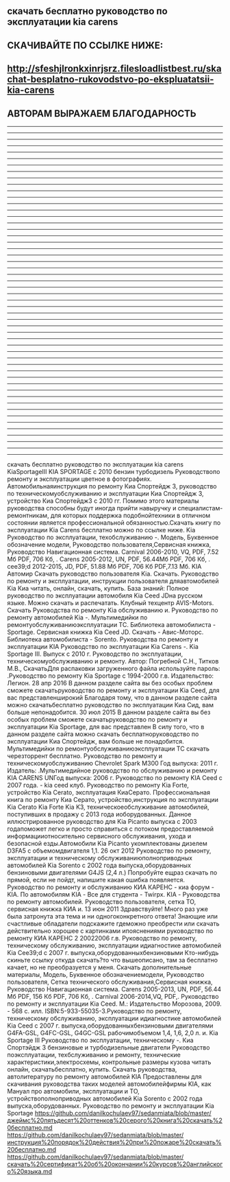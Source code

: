 скачать бесплатно руководство по эксплуатации kia carens
--------------------------------------------------
СКАЧИВАЙТЕ ПО ССЫЛКЕ НИЖЕ:
--------------------------------------------------
http://sfeshjlronkxinrjsrz.filesloadlistbest.ru/skachat-besplatno-rukovodstvo-po-ekspluatatsii-kia-carens
--------------------------------------------------
АВТОРАМ ВЫРАЖАЕМ БЛАГОДАРНОСТЬ
--------------------------------------------------
--------------------------------------------------
--------------------------------------------------
--------------------------------------------------
--------------------------------------------------
--------------------------------------------------
--------------------------------------------------
--------------------------------------------------
--------------------------------------------------
--------------------------------------------------
--------------------------------------------------
--------------------------------------------------
--------------------------------------------------
--------------------------------------------------
--------------------------------------------------
--------------------------------------------------
--------------------------------------------------
--------------------------------------------------
--------------------------------------------------
--------------------------------------------------
--------------------------------------------------
--------------------------------------------------
--------------------------------------------------
--------------------------------------------------
--------------------------------------------------
--------------------------------------------------
--------------------------------------------------
--------------------------------------------------
--------------------------------------------------
--------------------------------------------------
--------------------------------------------------
--------------------------------------------------
--------------------------------------------------
--------------------------------------------------
--------------------------------------------------
--------------------------------------------------
--------------------------------------------------
--------------------------------------------------
--------------------------------------------------
--------------------------------------------------
--------------------------------------------------
--------------------------------------------------
--------------------------------------------------
--------------------------------------------------
--------------------------------------------------
--------------------------------------------------
--------------------------------------------------
--------------------------------------------------
--------------------------------------------------
--------------------------------------------------
--------------------------------------------------
--------------------------------------------------
--------------------------------------------------
скачать бесплатно руководство по эксплуатации kia carens KiaSportageIII KIA SPORTAGE с 2010 бензин  турбодизель Руководствопо ремонту и эксплуатации цветное в фотографиях. Автомобильнаяинструкция по ремонту Киа Спортейдж 3, руководство по техническомуобслуживанию и эксплуатации Киа Спортейдж 3, устройство Киа Спортейдж3 с 2010 гг. Помимо этого материалы руководства способны будут иногда прийти навыручку и специалистам-ремонтникам, для которых поддержка подобнойтехники в отличном состоянии является профессиональной обязанностью.Скачать книгу по эксплуатации Kia Carens бесплатно можно по ссылке ниже. Kia Руководство по эксплуатации, техобслуживанию  -. Модель, Буквенное обозначение модели, Руководство пользователя,Сервисная книжка, Руководство Навигационная система. Carnival 2006-2010, VQ, PDF, 7.52 Мб  PDF, 706 Кб, . Carens 2005-2012, UN, PDF, 56.44Мб  PDF, 706 Кб, . cee39;d 2012-2015, JD, PDF, 51.88 Мб  PDF, 706 Кб  PDF,7.13 Мб. KIA Автомир  Скачать руководство пользователя Kia. Скачать. Руководство по ремонту и эксплуатации, инструкции пользователя дляавтомобилей Kia  Киа читать, онлайн, скачать, купить. База знаний: Полное руководство по эксплуатации автомобиля Kia Ceed JDна русском языке. Можно скачать и распечатать. Клубный техцентр AVIS-Motors. Скачать Руководства по ремонту Kia обслуживанию и. Руководство по ремонту автомобилей Kia -. Мультимедийки по ремонтуобслуживаниюэксплуатации ТС. Библиотека автомобилиста - Sportage. Сервисная книжка Kia Ceed JD. Скачать - Авис-Моторс. Библиотека автомобилиста - Sorento. Руководства по ремонту и эксплуатации KIA
Руководство по эксплуатации Kia Carens -. Kia Sportage III. Выпуск с 2010 г. Руководство по эксплуатации, техническомуобслуживанию и ремонту. Автор: Погребной С.Н., Титков М.В.,  СкачатьДля распаковки загруженного файла используйте пароль: .Руководство по ремонту Kia Sportage c 1994-2000 г.в. Издательство: Легион. 28 апр 2016  В данном разделе сайта вы без особых проблем сможете скачатьруководство по ремонту и эксплуатации Kia Ceed, для вас представленширокий  Благодаря тому, что в данном разделе сайта можно скачатьбесплатно руководство по эксплуатации Киа Сид, вам больше непонадобится. 30 июл 2015  В данном разделе сайта вы без особых проблем сможете скачатьруководство по ремонту и эксплуатации Kia Sportage, для вас представлен В силу того, что в данном разделе сайта можно скачать бесплатноруководство по эксплуатации Киа Спортейдж, вам больше не понадобится. Мультимедийки по ремонтуобслуживаниюэксплуатации ТС скачать черезторрент бесплатно.  Руководство по ремонту и техническомуобслуживанию Chevrolet Spark M300 Год выпуска: 2011 г. Издатель: .Мультимедийное руководство по обслуживанию и ремонту KIA CARENS UNГод выпуска: 2006 г. Руководство по ремонту KIA Ceed с 2007 года. - kia ceed клуб. Руководство по ремонту Kia Forte, устройство Kia Cerato, эксплуатация КиаСерато. Профессиональная книга по ремонту Киа Серато, устройство,инструкция по эксплуатации Kia Cerato  Kia Forte  Kia K3, техническоеобслуживание автомобилей, поступивших в продажу с 2013 года иоборудованных. Данное иллюстрированное руководство для Kia Picanto выпуска с 2003 годапоможет легко и просто справиться с потоком предоставляемой информацииотносительно сервисного обслуживания, ухода и безопасной езды.Автомобили Kia Picanto укомплектованы дизелем D3FA5 с объемомдвигателя 1,1. 26 окт 2012  Руководство по ремонту, эксплуатации и техническому обслуживаниюполноприводных автомобилей Kia Sorento с 2002 года выпуска,оборудованных бензиновыми двигателями G4JS (2,4 л.)  Попробуйте ещраз скачать по прямой, если не пойдт, напишите какая ошибка появляется. Руководство по ремонту и обслуживанию КИА КАРЕНС - киа форум - KIA. По автомобилям KIA - Все для студента - Twirpx. KIA - Руководства по ремонту автомобилей. Руководство пользователя, сетка ТО, сервисная книжка КИА и. 13 июн 2011  Здравствуйте! Много раз уже была затронута эта тема и ни одногоконкретного ответа! Знающие или счастливые обладатели подскажите гдеможно преобрести или скачать действительно хорошее с картинками ипояснениями руководство по ремонту КИА КАРЕНС 2 20022006 г.в.
Руководство по ремонту, техническому обслуживанию, эксплуатации идиагностике автомобилей Kia Cee39;d с 2007 г. выпуска,оборудованныхбензиновыми  Кто-нибудь скиньте ссылку откуда скачать?то что вышеописано, там за бесплатно качает, но не преобразуется у меня. Скачать дополнительные материалы,  Модель, Буквенное обозначениемодели, Руководство пользователя, Сетка технического обслуживания,Сервисная книжка, Руководство Навигационная система. Carens 2005-2013, UN, PDF, 56.44 Мб  PDF, 156 Кб  PDF, 706 Кб, . Carnival 2006-2014,VQ, PDF,. Руководство по ремонту и эксплуатации Kia Ceed. М.: Издательство Морозова, 2009. - 568 с. илл. ISBN:5-933-55035-3.Руководство по ремонту, техническому обслуживанию, эксплуатации идиагностике автомобилей Kia Ceed с 2007 г. выпуска,оборудованныхбензиновыми двигателями G4FA-GSL, G4FC-GSL, G4GC-GSL рабочимобъемом 1,4, 1,6, 2,0 л. и. Kia Sportage III Руководство по эксплуатации, техническому -. Киа Спортэйдж 3 бензиновые и турбодизельные двигатели Руководство поэксплуатации, техбслуживанию и ремонту, технические характеристики,электросхемы, контрольные размеры кузова читать онлайн, скачатьбесплатно, купить. Скачать руководства, автолитературу по ремонту автомобилей KIA Предоставлены для скачивания руководства таких моделей автомобилейфирмы KIA, как  Мануал про автомобили, эксплуатации и TO, устройствополноприводных автомобилей Kia Sorento с 2002 года выпуска,оборудованных. Руководство по ремонту и эксплуатации Kia Sportage
https://github.com/danilkochulaev97/sedanmiata/blob/master/джеймс%20пятьдесят%20оттенков%20серого%20книга%20скачать%20бесплатно.md
https://github.com/danilkochulaev97/sedanmiata/blob/master/инструкция%20порядок%20действия%20при%20пожаре%20скачать%20бесплатно.md
https://github.com/danilkochulaev97/sedanmiata/blob/master/скачать%20сертификат%20об%20окончании%20курсов%20английского%20языка.md